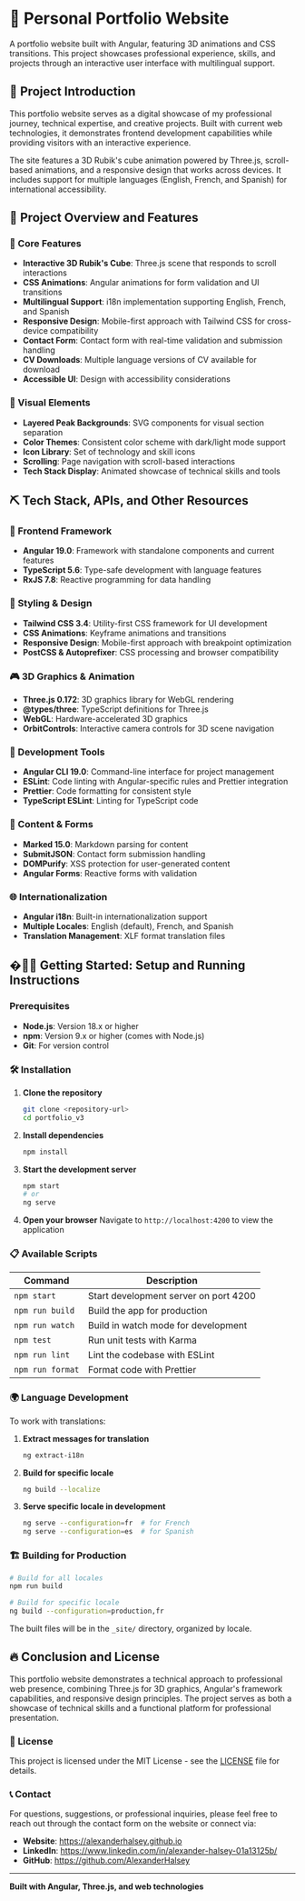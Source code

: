 # 🌟 Personal Portfolio Website

A portfolio website built with Angular, featuring 3D animations and CSS transitions. This project showcases professional experience, skills, and projects through an interactive user interface with multilingual support.

## 🫥 Project Introduction

This portfolio website serves as a digital showcase of my professional journey, technical expertise, and creative projects. Built with current web technologies, it demonstrates frontend development capabilities while providing visitors with an interactive experience.

The site features a 3D Rubik's cube animation powered by Three.js, scroll-based animations, and a responsive design that works across devices. It includes support for multiple languages (English, French, and Spanish) for international accessibility.

## 📝 Project Overview and Features

### 🎯 Core Features

- **Interactive 3D Rubik's Cube**: Three.js scene that responds to scroll interactions
- **CSS Animations**: Angular animations for form validation and UI transitions
- **Multilingual Support**: i18n implementation supporting English, French, and Spanish
- **Responsive Design**: Mobile-first approach with Tailwind CSS for cross-device compatibility
- **Contact Form**: Contact form with real-time validation and submission handling
- **CV Downloads**: Multiple language versions of CV available for download
- **Accessible UI**: Design with accessibility considerations

### 🎨 Visual Elements

- **Layered Peak Backgrounds**: SVG components for visual section separation
- **Color Themes**: Consistent color scheme with dark/light mode support
- **Icon Library**: Set of technology and skill icons
- **Scrolling**: Page navigation with scroll-based interactions
- **Tech Stack Display**: Animated showcase of technical skills and tools

## ⛏️ Tech Stack, APIs, and Other Resources

### 🚀 Frontend Framework

- **Angular 19.0**: Framework with standalone components and current features
- **TypeScript 5.6**: Type-safe development with language features
- **RxJS 7.8**: Reactive programming for data handling

### 🎨 Styling & Design

- **Tailwind CSS 3.4**: Utility-first CSS framework for UI development
- **CSS Animations**: Keyframe animations and transitions
- **Responsive Design**: Mobile-first approach with breakpoint optimization
- **PostCSS & Autoprefixer**: CSS processing and browser compatibility

### 🎮 3D Graphics & Animation

- **Three.js 0.172**: 3D graphics library for WebGL rendering
- **@types/three**: TypeScript definitions for Three.js
- **WebGL**: Hardware-accelerated 3D graphics
- **OrbitControls**: Interactive camera controls for 3D scene navigation

### 🔧 Development Tools

- **Angular CLI 19.0**: Command-line interface for project management
- **ESLint**: Code linting with Angular-specific rules and Prettier integration
- **Prettier**: Code formatting for consistent style
- **TypeScript ESLint**: Linting for TypeScript code

### 📝 Content & Forms

- **Marked 15.0**: Markdown parsing for content
- **SubmitJSON**: Contact form submission handling
- **DOMPurify**: XSS protection for user-generated content
- **Angular Forms**: Reactive forms with validation

### 🌐 Internationalization

- **Angular i18n**: Built-in internationalization support
- **Multiple Locales**: English (default), French, and Spanish
- **Translation Management**: XLF format translation files

## �🧑‍💻 Getting Started: Setup and Running Instructions

### Prerequisites

- **Node.js**: Version 18.x or higher
- **npm**: Version 9.x or higher (comes with Node.js)
- **Git**: For version control

### 🛠️ Installation

1. **Clone the repository**

   ```bash
   git clone <repository-url>
   cd portfolio_v3
   ```

2. **Install dependencies**

   ```bash
   npm install
   ```

3. **Start the development server**

   ```bash
   npm start
   # or
   ng serve
   ```

4. **Open your browser**
   Navigate to `http://localhost:4200` to view the application

### 📋 Available Scripts

| Command          | Description                           |
| ---------------- | ------------------------------------- |
| `npm start`      | Start development server on port 4200 |
| `npm run build`  | Build the app for production          |
| `npm run watch`  | Build in watch mode for development   |
| `npm test`       | Run unit tests with Karma             |
| `npm run lint`   | Lint the codebase with ESLint         |
| `npm run format` | Format code with Prettier             |

### 🌍 Language Development

To work with translations:

1. **Extract messages for translation**

   ```bash
   ng extract-i18n
   ```

2. **Build for specific locale**

   ```bash
   ng build --localize
   ```

3. **Serve specific locale in development**
   ```bash
   ng serve --configuration=fr  # for French
   ng serve --configuration=es  # for Spanish
   ```

### 🏗️ Building for Production

```bash
# Build for all locales
npm run build

# Build for specific locale
ng build --configuration=production,fr
```

The built files will be in the `_site/` directory, organized by locale.

## 🔥 Conclusion and License

This portfolio website demonstrates a technical approach to professional web presence, combining Three.js for 3D graphics, Angular's framework capabilities, and responsive design principles. The project serves as both a showcase of technical skills and a functional platform for professional presentation.

### 📄 License

This project is licensed under the MIT License - see the [LICENSE](LICENSE) file for details.

### 📞 Contact

For questions, suggestions, or professional inquiries, please feel free to reach out through the contact form on the website or connect via:

- **Website**: https://alexanderhalsey.github.io
- **LinkedIn**: https://www.linkedin.com/in/alexander-halsey-01a13125b/
- **GitHub**: https://github.com/AlexanderHalsey

---

**Built with Angular, Three.js, and web technologies**
